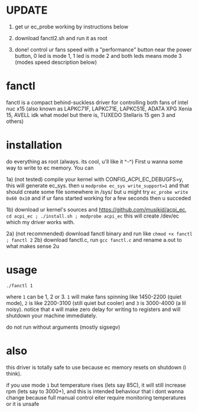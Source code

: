 # UPDATE

1) get ur ec_probe working by instructions below

2) download fanctl2.sh and run it as root

3) done! control ur fans speed with a "performance" button near the power button, 0 led is mode 1, 1 led is mode 2 and both leds means mode 3 (modes speed description below)

# fanctl

fanctl is a compact behind-suckless driver for controlling both fans of intel nuc x15 (also known as LAPKC71F, LAPKC71E, LAPKC51E, ADATA XPG Xenia 15, AVELL idk what model but there is, TUXEDO Stellaris 15 gen 3 and others)

# installation

do everything as root (always. its cool, u'll like it ^-^)
First u wanna some way to write to ec memory. You can 

1a) (not tested) compile your kernel with CONFIG_ACPI_EC_DEBUGFS=y, this will generate ec_sys. then u `modprobe ec_sys write_support=1` and that should create some file somewhere in /sys/ but u might try `ec_probe write 0x60 0x10` and if ur fans started working for a few seconds then u succeded

1b) download ur kernel's sources and https://github.com/musikid/acpi_ec, `cd acpi_ec ; ./install.sh ; modprobe acpi_ec`
this will create /dev/ec which my driver works with.

2a) (not recommended) download fanctl binary and run like `chmod +x fanctl ; fanctl 2`
2b) download fanctl.c, run `gcc fanctl.c` and rename a.out to what makes sense 2u

# usage

`./fanctl 1`

where `1` can be 1, 2 or 3. `1` will make fans spinning like 1450-2200 (quiet mode), `2` is like 2200-3100 (still quiet but cooler) and `3` is 3000-4000 (a lil noisy). notice that `4` will make zero delay for writing to registers and will shutdown your machine immediately. 

do not run without arguments (mostly sigsegv)

# also

this driver is totally safe to use because ec memory resets on shutdown (i think). 

if you use mode `1` but temperature rises (lets say 85C), it will still increase rpm (lets say to 3000+), and this is intended behaviour that i dont wanna change because full manual control eiter require monitoring temperatures or it is unsafe
